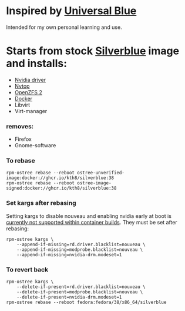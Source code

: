# Inspired by [Universal Blue](https://github.com/ublue-os)

Intended for my own personal learning and use.

# Starts from stock [Silverblue](https://quay.io/repository/fedora-ostree-desktops/silverblue?tab=tags) image and installs:
- [Nvidia driver](https://github.com/kth8/kmod-nvidia)
- [Nvtop](https://github.com/Syllo/nvtop)
- [OpenZFS 2](https://github.com/kth8/kmod-zfs)     
- [Docker](https://docs.docker.com/engine/)
- Libvirt
- Virt-manager
### removes:
- Firefox
- Gnome-software

### To rebase

```shell
rpm-ostree rebase --reboot ostree-unverified-image:docker://ghcr.io/kth8/silverblue:38
rpm-ostree rebase --reboot ostree-image-signed:docker://ghcr.io/kth8/silverblue:38
```

### Set kargs after rebasing

Setting kargs to disable nouveau and enabling nvidia early at boot is [currently not supported within container builds](https://github.com/coreos/rpm-ostree/issues/3738). They must be set after rebasing:

```shell
rpm-ostree kargs \
    --append-if-missing=rd.driver.blacklist=nouveau \
    --append-if-missing=modprobe.blacklist=nouveau \
    --append-if-missing=nvidia-drm.modeset=1
```

### To revert back

```shell
rpm-ostree kargs \
    --delete-if-present=rd.driver.blacklist=nouveau \
    --delete-if-present=modprobe.blacklist=nouveau \
    --delete-if-present=nvidia-drm.modeset=1 
rpm-ostree rebase --reboot fedora:fedora/38/x86_64/silverblue
```
